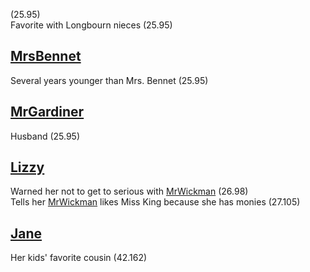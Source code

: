(25.95)  
Favorite with Longbourn nieces (25.95)

[MrsBennet](MrsBennet.md)
-------------------------

Several years younger than Mrs. Bennet (25.95)

[MrGardiner](MrGardiner.md)
---------------------------

Husband (25.95)

[Lizzy](Lizzy.md)
-----------------

Warned her not to get to serious with [MrWickman](MrWickman.md) (26.98)  
Tells her [MrWickman](MrWickman.md) likes Miss King because she has monies (27.105)

[Jane](Jane.md)
---------------

Her kids' favorite cousin (42.162)
